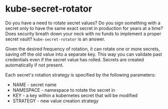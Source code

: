# kube-secret-rotator

Do you have a need to rotate secret values? Do you sign something with a secret only to have the same exact secret in production for years at a time? Does security breath down your neck with no funds to implement a proper secret vault? `kube-secret-rotator` is an answer.

Given the desired frequency of rotation, it can rotate one or more secrets, saving off the old value into a separate key. This way you can validate past credentials even if the secret value has rolled. Secrets are created automatically if not present.

Each secret's rotation strategy is specified by the following parameters:

* NAME - secret name
* NAMESPACE - namespace to rotate the secret in
* KEY - a key within a kubernetes secret that will be modified
* STRATEGY - new value creation strategy 